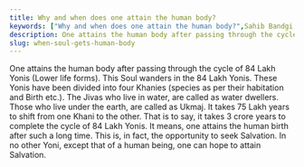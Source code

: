 ```yaml
---
title: Why and when does one attain the human body?
keywords: ["Why and when does one attain the human body?",Sahib Bandgi books,]
description: One attains the human body after passing through the cycle of 84 Lakh Yonis (Lower life forms). This Soul wanders in the 84 Lakh Yonis. These Yonis have be
slug: when-soul-gets-human-body
---
```


One attains the human body after passing through the cycle of 84 Lakh Yonis (Lower life forms). This Soul wanders in the 84 Lakh Yonis. These Yonis have been divided into four Khanies (species as per their habitation and Birth etc.). The Jivas who live in water, are called as water dwellers. Those who live under the earth, are called as Ukmaj. It takes 75 Lakh years to shift from one Khani to the other. That is to say, it takes 3 crore years to complete the cycle of 84 Lakh Yonis. It means, one attains the human birth after such a long time. This is, in fact, the opportunity to seek Salvation. In no other Yoni, except that of a human being, one can hope to attain Salvation.  



  